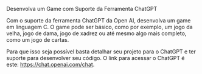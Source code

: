 Desenvolva um Game com Suporte da Ferramenta ChatGPT

Com o suporte da ferramenta ChatGPT da Open AI, desenvolva um game em linguagem C. O game pode ser básico, como por exemplo, um jogo da velha, jogo de dama, jogo de xadrez ou até mesmo algo mais completo, como um jogo de cartas.

Para que isso seja possível basta detalhar seu projeto para o ChatGPT e ter suporte para desenvolver seu código. O link para acessar o ChatGPT é este: https://chat.openai.com/chat.
